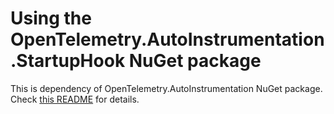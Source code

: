 # Using the OpenTelemetry.AutoInstrumentation.StartupHook NuGet package

This is dependency of OpenTelemetry.AutoInstrumentation NuGet package.
Check [this README](https://www.nuget.org/packages/OpenTelemetry.AutoInstrumentation/#readme-body-tab)
for details.
